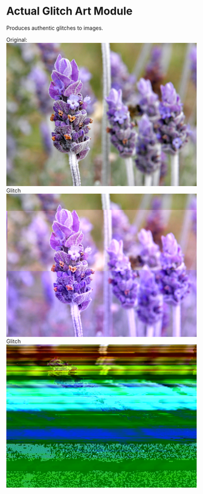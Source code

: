 # Actual Glitch Art Module

Produces authentic glitches to images.

Original:
![screenshot](https://github.com/Developer-Incoming/Actual-Glitch-Art-Module/blob/main/Examples/Single_lavender_flower02.jpg?raw=true)
Glitch
![screenshot](https://github.com/Developer-Incoming/Actual-Glitch-Art-Module/blob/main/Examples/Glitched_lavender.png?raw=true)
Glitch
![screenshot](https://github.com/Developer-Incoming/Actual-Glitch-Art-Module/blob/main/Examples/Glitched_lavender2.png?raw=true)
